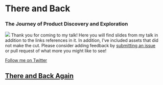 # There and Back
### The Journey of Product Discovery and Exploration

![][image-1]
Thank you for coming to my talk! Here you will find slides from my talk in addition to the links references in it. In addition, I’ve included assets that did not make the cut. Please consider adding feedback by [submitting an issue][1] or pull request of what more you might like to see!

[Follow me on Twitter][2]

## [There and Back Again][3]

[1]:	https://github.com/davidhoang/there-and-back/issues
[2]:	http://davidhoang.com
[3]:	https://github.com/davidhoang/there-and-back/wiki

[image-1]:	https://raw.githubusercontent.com/davidhoang/there-and-back/master/readme/guernica.jpg